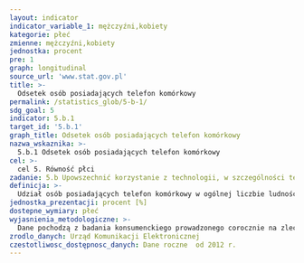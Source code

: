 ```yaml
---
layout: indicator
indicator_variable_1: mężczyźni,kobiety
kategorie: płeć
zmienne: mężczyźni,kobiety
jednostka: procent
pre: 1
graph: longitudinal
source_url: 'www.stat.gov.pl'
title: >-
  Odsetek osób posiadających telefon komórkowy
permalink: /statistics_glob/5-b-1/
sdg_goal: 5
indicator: 5.b.1
target_id: '5.b.1'
graph_title: Odsetek osób posiadających telefon komórkowy
nazwa_wskaznika: >-
  5.b.1 Odsetek osób posiadających telefon komórkowy
cel: >-
  cel 5. Równość płci
zadanie: 5.b Upowszechnić korzystanie z technologii, w szczególności technologii informacyjnych i komunikacyjnych, by przyczyniać się do wzmocnienia pozycji kobiet
definicja: >-
  Udział osób posiadających telefon komórkowy w ogólnej liczbie ludności w wieku 15 lat i więcej.
jednostka_prezentacji: procent [%]
dostepne_wymiary: płeć
wyjasnienia_metodologiczne: >-
  Dane pochodzą z badania konsumenckiego prowadzonego corocznie na zlecenie Urzędu Komunikacji Elektronicznej.celem badania jest poznanie opinii klientów indywidualnych na temat rynku usług telekomunikacyjnych w Polsce. Usługi objęte badaniem to: telefonia: stacjonarna, VoIP, komórkowa, w tym usługi Premium Rate  internet: dial-up, stacjonarny, mobilny  usługi wiązane (pakiety)  elementy usługi powszechnej - Ogólnopolskie Biuro Numerów, Ogólnopolski Spis Abonentów, Publiczne Aparaty Samoinkasujące, faks. Dodatkowo zbierane są ogólne opinie konsumentów o rynku telekomunikacyjnym w Polsce i zmianach na nim następujących.Badania przeprowadzane są przy wykorzystaniu metody CAPI (Computer Assisted Personal Interview), tj. bezpośrednich wywiadów z respondentem przy użyciu urządzeń mobilnych (np. laptop), na których zapisywane sa odpowiedzi. W badaniu zastosowano próbę losową, warstwowaną według województwa i objęto nią osoby w wieku 15 lat i więcej. Dane wynikowe z badania zostały zważone według struktury Polaków w wieku 15 lat i więcej. Przy tworzeniu wagi uwzględniono płeć, wiek, wykształcenie oraz wielkość miejscowości zamieszkania.
zrodlo_danych: Urząd Komunikacji Elektronicznej
czestotliwosc_dostępnosc_danych: Dane roczne  od 2012 r.
---
```


